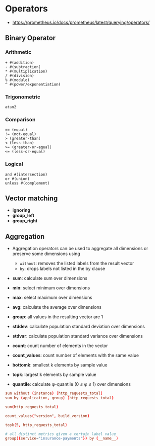 # Operators

- <https://prometheus.io/docs/prometheus/latest/querying/operators/>

## Binary Operator

### Arithmetic

```promql
+ #(addition)
- #(subtraction)
* #(multiplication)
/ #(division)
% #(modulo)
^ #(power/exponentiation)
```

### Trigonometric

```promql
atan2
```

### Comparison

```promql
== (equal)
!= (not-equal)
> (greater-than)
< (less-than)
>= (greater-or-equal)
<= (less-or-equal)
```

### Logical

```promql
and #(intersection)
or #(union)
unless #(complement)
```

## Vector matching

- **ignoring**
- **group_left**
- **group_right**

## Aggregation

- Aggregation operators can be used to aggregate all dimensions or preserve some dimensions using
  - `without`: removes the listed labels from the result vector
  - `by`: drops labels not listed in the by clause

- **sum**: calculate sum over dimensions
- **min**: select minimum over dimensions
- **max**: select maximum over dimensions
- **avg**: calculate the average over dimensions
- **group**: all values in the resulting vector are 1
- **stddev**: calculate population standard deviation over dimensions
- **stdvar**: calculate population standard variance over dimensions
- **count**: count number of elements in the vector
- **count_values**: count number of elements with the same value
- **bottomk**: smallest k elements by sample value
- **topk**: largest k elements by sample value
- **quantile**: calculate φ-quantile (0 ≤ φ ≤ 1) over dimensions

```conf
sum without (instance) (http_requests_total)
sum by (application, group) (http_requests_total)

sum(http_requests_total)

count_values("version", build_version)

topk(5, http_requests_total)

# all distinct metrics given a certain label value
group({service="insurance-payments"}) by (__name__)
```

